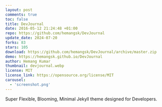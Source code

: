 ```yaml
---
layout: post
comments: true
toc: false
title: DevJournal
date: 2016-05-12 21:24:48 +01:00
repo: https://github.com/hemangsk/DevJournal
update_date: 2024-07-20
forks: 83
stars: 105
download: https://github.com/hemangsk/DevJournal/archive/master.zip
demo: https://hemangsk.github.io/DevJournal
author: Hemang Kumar
thumbnail: devjournal.webp
license: MIT
license_link: https://opensource.org/license/MIT
carousel:
  - 'screenshot.png'
---
```


Super Flexible, Blooming, Minimal Jekyll theme designed for Developers.
